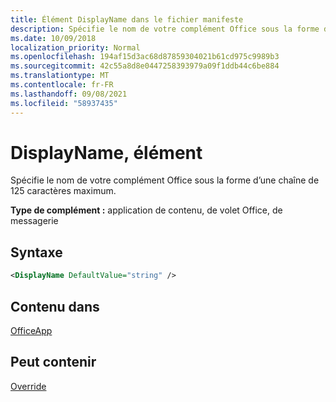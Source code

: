```yaml
---
title: Élément DisplayName dans le fichier manifeste
description: Spécifie le nom de votre complément Office sous la forme d’une chaîne de 125 caractères maximum.
ms.date: 10/09/2018
localization_priority: Normal
ms.openlocfilehash: 194af15d3ac68d87859304021b61cd975c9989b3
ms.sourcegitcommit: 42c55a8d8e0447258393979a09f1ddb44c6be884
ms.translationtype: MT
ms.contentlocale: fr-FR
ms.lasthandoff: 09/08/2021
ms.locfileid: "58937435"
---
```

# <a name="displayname-element"></a>DisplayName, élément

Spécifie le nom de votre complément Office sous la forme d’une chaîne de 125 caractères maximum.

**Type de complément :** application de contenu, de volet Office, de messagerie

## <a name="syntax"></a>Syntaxe

```XML
<DisplayName DefaultValue="string" />
```

## <a name="contained-in"></a>Contenu dans

[OfficeApp](officeapp.md)


## <a name="can-contain"></a>Peut contenir

[Override](override.md)

